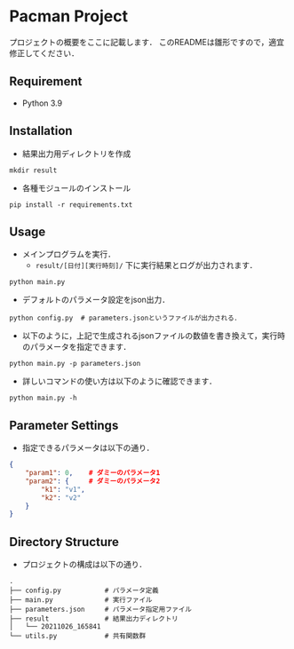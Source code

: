 # Pacman Project

プロジェクトの概要をここに記載します．
このREADMEは雛形ですので，適宜修正してください．

## Requirement

- Python 3.9

## Installation

- 結果出力用ディレクトリを作成

```shell
mkdir result
```

- 各種モジュールのインストール

```shell
pip install -r requirements.txt
```

## Usage

- メインプログラムを実行．
  - `result/[日付][実行時刻]/` 下に実行結果とログが出力されます．

```shell
python main.py
```

- デフォルトのパラメータ設定をjson出力．

```shell
python config.py  # parameters.jsonというファイルが出力される．
```

- 以下のように，上記で生成されるjsonファイルの数値を書き換えて，実行時のパラメータを指定できます．

```shell
python main.py -p parameters.json
```

- 詳しいコマンドの使い方は以下のように確認できます．

```shell
python main.py -h
```

## Parameter Settings

- 指定できるパラメータは以下の通り．

```json
{
    "param1": 0,    # ダミーのパラメータ1
    "param2": {     # ダミーのパラメータ2
        "k1": "v1",
        "k2": "v2"
    }
}
```

## Directory Structure

- プロジェクトの構成は以下の通り．

```shell
.
├── config.py           # パラメータ定義
├── main.py             # 実行ファイル
├── parameters.json     # パラメータ指定用ファイル
├── result              # 結果出力ディレクトリ
│   └── 20211026_165841
└── utils.py            # 共有関数群
```
